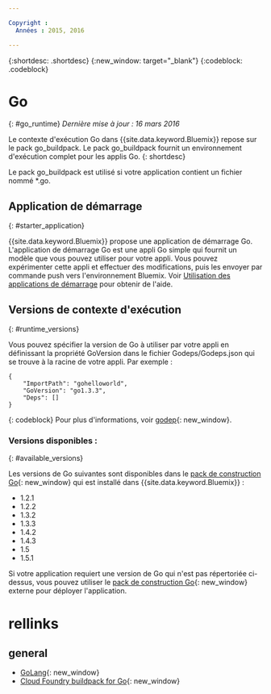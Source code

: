 ```yaml
---

Copyright :
  Années : 2015, 2016

---
```


{:shortdesc: .shortdesc}
{:new_window: target="_blank"}
{:codeblock: .codeblock}


# Go
{: #go_runtime}
*Dernière mise à jour : 16 mars 2016*

Le contexte d'exécution Go dans {{site.data.keyword.Bluemix}} repose sur le pack go_buildpack.
Le pack go_buildpack fournit un environnement d'exécution complet pour les applis Go.
{: shortdesc}

Le pack go_buildpack est utilisé si votre application contient un fichier nommé *.go.

## Application de démarrage
{: #starter_application}

{{site.data.keyword.Bluemix}} propose une application de démarrage Go.  L'application de démarrage Go est une appli Go simple qui fournit un modèle que vous pouvez utiliser pour votre appli. Vous pouvez expérimenter cette appli et effectuer des modifications, puis les envoyer par commande push vers l'environnement Bluemix. Voir [Utilisation des applications de démarrage](../../cfapps/starter_app_usage.html) pour obtenir de l'aide.

## Versions de contexte d'exécution
{: #runtime_versions}

Vous pouvez spécifier la version de Go à utiliser par votre appli en définissant la propriété GoVersion dans le fichier Godeps/Godeps.json qui se trouve à la racine de votre appli. Par exemple :

```
{
	"ImportPath": "gohelloworld",
	"GoVersion": "go1.3.3",
	"Deps": []
}
```
{: codeblock}
Pour plus d'informations, voir [godep](https://github.com/tools/godep){: new_window}.

### Versions disponibles :
{: #available_versions}

Les versions de Go suivantes sont disponibles dans le [pack de construction Go](https://github.com/cloudfoundry/go-buildpack/releases/tag/v1.6.2){: new_window} qui est installé dans {{site.data.keyword.Bluemix}} :

* 1.2.1
* 1.2.2
* 1.3.2
* 1.3.3
* 1.4.2
* 1.4.3
* 1.5
* 1.5.1

Si votre application requiert une version de Go qui n'est pas répertoriée ci-dessus, vous pouvez utiliser le
[pack de construction Go](https://github.com/cloudfoundry/go-buildpack.git){: new_window} externe pour déployer
l'application.

# rellinks
## general
* [GoLang](http://golang.org/){: new_window}
* [Cloud Foundry buildpack for Go](https://github.com/cloudfoundry/go-buildpack){: new_window}
